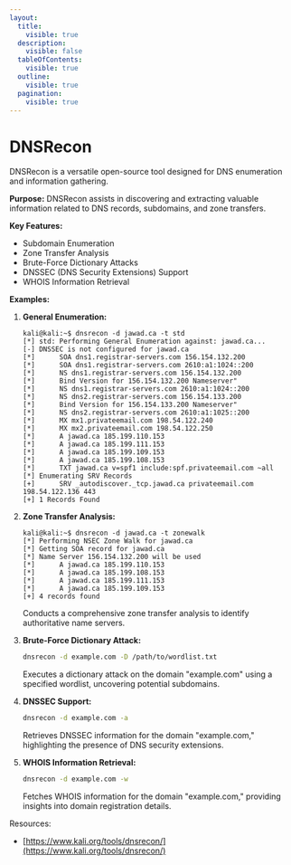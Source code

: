 ```yaml
---
layout:
  title:
    visible: true
  description:
    visible: false
  tableOfContents:
    visible: true
  outline:
    visible: true
  pagination:
    visible: true
---
```


# DNSRecon

DNSRecon is a versatile open-source tool designed for DNS enumeration and information gathering.

**Purpose:** DNSRecon assists in discovering and extracting valuable information related to DNS records, subdomains, and zone transfers.

**Key Features:**

* Subdomain Enumeration
* Zone Transfer Analysis
* Brute-Force Dictionary Attacks
* DNSSEC (DNS Security Extensions) Support
* WHOIS Information Retrieval

**Examples:**

1.  **General Enumeration:**

    ```shell-session
    kali@kali:~$ dnsrecon -d jawad.ca -t std     
    [*] std: Performing General Enumeration against: jawad.ca...
    [-] DNSSEC is not configured for jawad.ca
    [*]      SOA dns1.registrar-servers.com 156.154.132.200
    [*]      SOA dns1.registrar-servers.com 2610:a1:1024::200
    [*]      NS dns1.registrar-servers.com 156.154.132.200
    [*]      Bind Version for 156.154.132.200 Nameserver"
    [*]      NS dns1.registrar-servers.com 2610:a1:1024::200
    [*]      NS dns2.registrar-servers.com 156.154.133.200
    [*]      Bind Version for 156.154.133.200 Nameserver"
    [*]      NS dns2.registrar-servers.com 2610:a1:1025::200
    [*]      MX mx1.privateemail.com 198.54.122.240
    [*]      MX mx2.privateemail.com 198.54.122.250
    [*]      A jawad.ca 185.199.110.153
    [*]      A jawad.ca 185.199.111.153
    [*]      A jawad.ca 185.199.109.153
    [*]      A jawad.ca 185.199.108.153
    [*]      TXT jawad.ca v=spf1 include:spf.privateemail.com ~all
    [*] Enumerating SRV Records
    [+]      SRV _autodiscover._tcp.jawad.ca privateemail.com 198.54.122.136 443
    [+] 1 Records Found

    ```


2.  **Zone Transfer Analysis:**

    ```shell-session
    kali@kali:~$ dnsrecon -d jawad.ca -t zonewalk
    [*] Performing NSEC Zone Walk for jawad.ca
    [*] Getting SOA record for jawad.ca
    [*] Name Server 156.154.132.200 will be used
    [*]      A jawad.ca 185.199.110.153
    [*]      A jawad.ca 185.199.108.153
    [*]      A jawad.ca 185.199.111.153
    [*]      A jawad.ca 185.199.109.153
    [+] 4 records found

    ```

    Conducts a comprehensive zone transfer analysis  to identify authoritative name servers.
3.  **Brute-Force Dictionary Attack:**

    ```bash
    dnsrecon -d example.com -D /path/to/wordlist.txt
    ```

    Executes a dictionary attack on the domain "example.com" using a specified wordlist, uncovering potential subdomains.
4.  **DNSSEC Support:**

    ```bash
    dnsrecon -d example.com -a
    ```

    Retrieves DNSSEC information for the domain "example.com," highlighting the presence of DNS security extensions.
5.  **WHOIS Information Retrieval:**

    ```bash
    dnsrecon -d example.com -w
    ```

    Fetches WHOIS information for the domain "example.com," providing insights into domain registration details.

Resources:

* [https://www.kali.org/tools/dnsrecon/](https://www.kali.org/tools/dnsrecon/)
